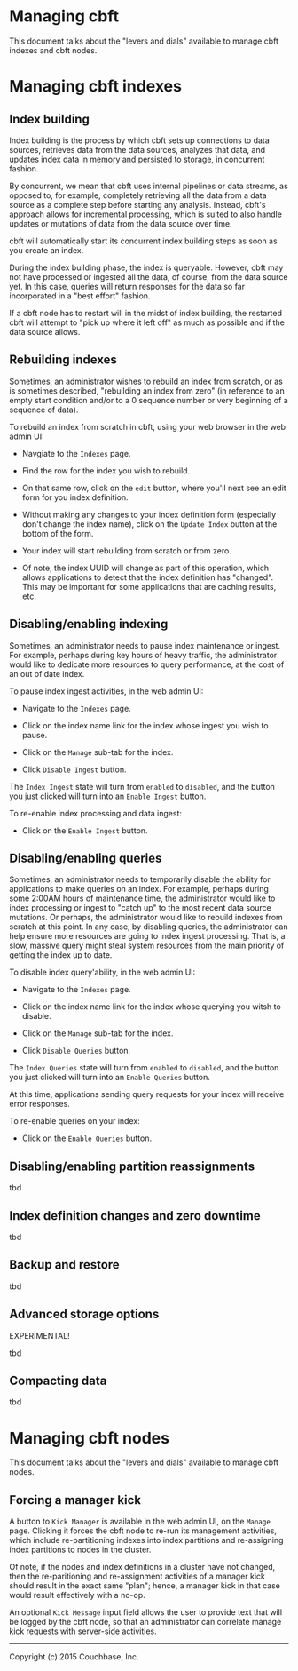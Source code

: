# Managing cbft

This document talks about the "levers and dials" available to manage
cbft indexes and cbft nodes.

# Managing cbft indexes

## Index building

Index building is the process by which cbft sets up connections to
data sources, retrieves data from the data sources, analyzes that
data, and updates index data in memory and persisted to storage, in
concurrent fashion.

By concurrent, we mean that cbft uses internal pipelines or data
streams, as opposed to, for example, completely retrieving all the
data from a data source as a complete step before starting any
analysis.  Instead, cbft's approach allows for incremental processing,
which is suited to also handle updates or mutations of data from the
data source over time.

cbft will automatically start its concurrent index building steps as
soon as you create an index.

During the index building phase, the index is queryable.  However,
cbft may not have processed or ingested all the data, of course, from
the data source yet.  In this case, queries will return responses for
the data so far incorporated in a "best effort" fashion.

If a cbft node has to restart will in the midst of index building, the
restarted cbft will attempt to "pick up where it left off" as much as
possible and if the data source allows.

## Rebuilding indexes

Sometimes, an administrator wishes to rebuild an index from scratch,
or as is sometimes described, "rebuilding an index from zero" (in
reference to an empty start condition and/or to a 0 sequence number or
very beginning of a sequence of data).

To rebuild an index from scratch in cbft, using your web browser in
the web admin UI:

- Navgiate to the ```Indexes``` page.

- Find the row for the index you wish to rebuild.

- On that same row, click on the ```edit``` button, where you'll next
  see an edit form for you index definition.

- Without making any changes to your index definition form (especially
  don't change the index name), click on the ```Update Index``` button
  at the bottom of the form.

- Your index will start rebuilding from scratch or from zero.

- Of note, the index UUID will change as part of this operation, which
  allows applications to detect that the index definition has
  "changed".  This may be important for some applications that are
  caching results, etc.

## Disabling/enabling indexing

Sometimes, an administrator needs to pause index maintenance or
ingest.  For example, perhaps during key hours of heavy traffic, the
administrator would like to dedicate more resources to query
performance, at the cost of an out of date index.

To pause index ingest activities, in the web admin UI:

- Navigate to the ```Indexes``` page.

- Click on the index name link for the index whose ingest you wish to
  pause.

- Click on the ```Manage``` sub-tab for the index.

- Click ```Disable Ingest``` button.

The ```Index Ingest``` state will turn from ```enabled``` to
```disabled```, and the button you just clicked will turn into an
```Enable Ingest``` button.

To re-enable index processing and data ingest:

- Click on the ```Enable Ingest``` button.

## Disabling/enabling queries

Sometimes, an administrator needs to temporarily disable the ability
for applications to make queries on an index.  For example, perhaps
during some 2:00AM hours of maintenance time, the administrator would
like to index processing or ingest to "catch up" to the most recent
data source mutations.  Or perhaps, the administrator would like to
rebuild indexes from scratch at this point.  In any case, by disabling
queries, the administrator can help ensure more resources are going to
index ingest processing.  That is, a slow, massive query might steal
system resources from the main priority of getting the index up to
date.

To disable index query'ability, in the web admin UI:

- Navigate to the ```Indexes``` page.

- Click on the index name link for the index whose querying you witsh
  to disable.

- Click on the ```Manage``` sub-tab for the index.

- Click ```Disable Queries``` button.

The ```Index Queries``` state will turn from ```enabled``` to
```disabled```, and the button you just clicked will turn into an
```Enable Queries``` button.

At this time, applications sending query requests for your index will
receive error responses.

To re-enable queries on your index:

- Click on the ```Enable Queries``` button.

## Disabling/enabling partition reassignments

tbd

## Index definition changes and zero downtime

tbd

## Backup and restore

tbd

## Advanced storage options

EXPERIMENTAL!

tbd

## Compacting data

tbd

# Managing cbft nodes

This document talks about the "levers and dials" available to manage
cbft nodes.

## Forcing a manager kick

A button to ```Kick Manager``` is available in the web admin UI, on
the ```Manage``` page.  Clicking it forces the cbft node to re-run its
management activities, which include re-partitioning indexes into
index partitions and re-assigning index partitions to nodes in the
cluster.

Of note, if the nodes and index definitions in a cluster have not
changed, then the re-paritioning and re-assignment activities of a
manager kick should result in the exact same "plan"; hence, a manager
kick in that case would result effectively with a no-op.

An optional ```Kick Message``` input field allows the user to provide
text that will be logged by the cbft node, so that an administrator
can correlate manage kick requests with server-side activities.

---

Copyright (c) 2015 Couchbase, Inc.

